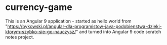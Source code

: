 # currency-game
This is an Angular 9 application - started as hello world from 
"https://bykowski.pl/angular-dla-programistow-java-podobienstwa-dzieki-ktorym-szybko-sie-go-nauczysz/" 
and turned into Angular 9 code scratch notes project.
